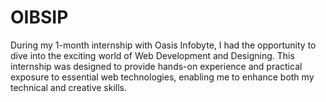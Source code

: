 # OIBSIP
During my 1-month internship with Oasis Infobyte, I had the opportunity to dive into the exciting world of Web Development and Designing. This internship was designed to provide hands-on experience and practical exposure to essential web technologies, enabling me to enhance both my technical and creative skills.
